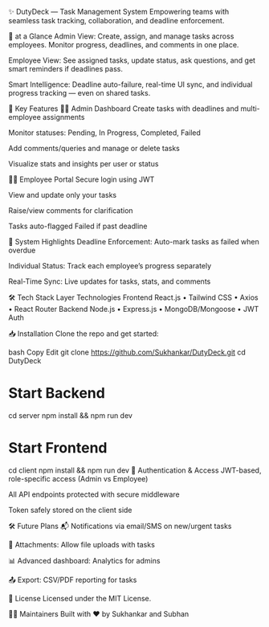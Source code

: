 ✨ DutyDeck — Task Management System
Empowering teams with seamless task tracking, collaboration, and deadline enforcement.

🚀 at a Glance
Admin View: Create, assign, and manage tasks across employees. Monitor progress, deadlines, and comments in one place.

Employee View: See assigned tasks, update status, ask questions, and get smart reminders if deadlines pass.

Smart Intelligence: Deadline auto-failure, real-time UI sync, and individual progress tracking — even on shared tasks.

📌 Key Features
👨‍💼 Admin Dashboard
Create tasks with deadlines and multi-employee assignments

Monitor statuses: Pending, In Progress, Completed, Failed

Add comments/queries and manage or delete tasks

Visualize stats and insights per user or status

👷‍♀️ Employee Portal
Secure login using JWT

View and update only your tasks

Raise/view comments for clarification

Tasks auto-flagged Failed if past deadline

🧠 System Highlights
Deadline Enforcement: Auto-mark tasks as failed when overdue

Individual Status: Track each employee’s progress separately

Real-Time Sync: Live updates for tasks, stats, and comments

🛠️ Tech Stack
Layer	Technologies
Frontend	React.js • Tailwind CSS • Axios • React Router
Backend	Node.js • Express.js • MongoDB/Mongoose • JWT Auth

📥 Installation
Clone the repo and get started:

bash
Copy
Edit
git clone https://github.com/Sukhankar/DutyDeck.git
cd DutyDeck

# Start Backend
cd server
npm install && npm run dev

# Start Frontend
cd client
npm install && npm run dev
🔐 Authentication & Access
JWT-based, role-specific access (Admin vs Employee)

All API endpoints protected with secure middleware

Token safely stored on the client side

🛠️ Future Plans
📬 Notifications via email/SMS on new/urgent tasks

📎 Attachments: Allow file uploads with tasks

📊 Advanced dashboard: Analytics for admins

📤 Export: CSV/PDF reporting for tasks

📄 License
Licensed under the MIT License.

👨‍💻 Maintainers
Built with ❤️ by Sukhankar and Subhan

